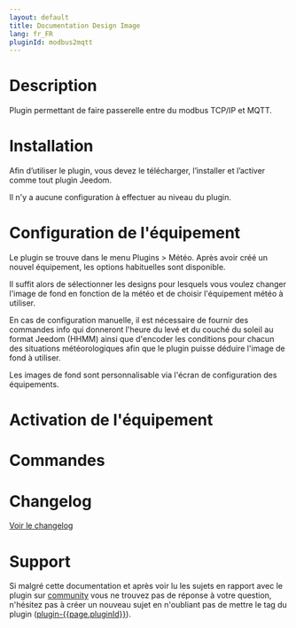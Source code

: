 ```yaml
---
layout: default
title: Documentation Design Image
lang: fr_FR
pluginId: modbus2mqtt
---
```


# Description

Plugin permettant de faire passerelle entre du modbus TCP/IP et MQTT.

# Installation

Afin d’utiliser le plugin, vous devez le télécharger, l’installer et l’activer comme tout plugin Jeedom.

Il n'y a aucune configuration à effectuer au niveau du plugin.

# Configuration de l'équipement

Le plugin se trouve dans le menu Plugins > Météo.
Après avoir créé un nouvel équipement, les options habituelles sont disponible.

Il suffit alors de sélectionner les designs pour lesquels vous voulez changer l'image de fond en fonction de la météo et de choisir l'équipement météo à utiliser.

En cas de configuration manuelle, il est nécessaire de fournir des commandes info qui donneront l'heure du levé et du couché du soleil au format Jeedom (HHMM) ainsi que d'encoder les conditions pour chacun des situations météorologiques afin que le plugin puisse déduire l'image de fond à utiliser.

Les images de fond sont personnalisable via l'écran de configuration des équipements.

# Activation de l'équipement

# Commandes

# Changelog

[Voir le changelog](./changelog)

# Support

Si malgré cette documentation et après voir lu les sujets en rapport avec le plugin sur [community]({{site.forum}}/tags/plugin-{{page.pluginId}}) vous ne trouvez pas de réponse à votre question, n'hésitez pas à créer un nouveau sujet en n'oubliant pas de mettre le tag du plugin ([plugin-{{page.pluginId}}]({{site.forum}}/tags/plugin-{{page.pluginId}})).
